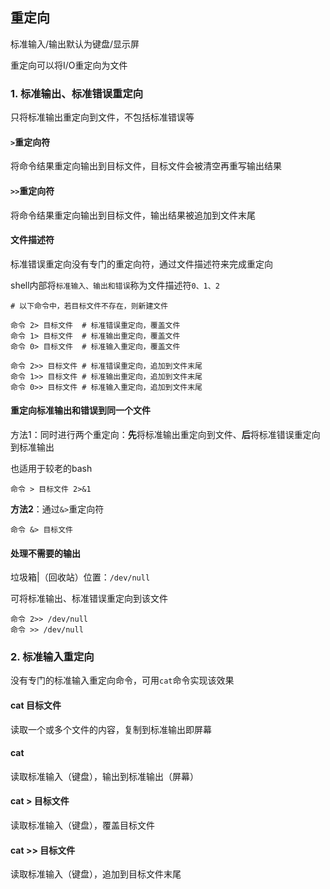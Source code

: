 ## 重定向

标准输入/输出默认为键盘/显示屏

重定向可以将I/O重定向为文件

### 1. 标准输出、标准错误重定向

只将标准输出重定向到文件，不包括标准错误等

####  `>`重定向符

将命令结果重定向输出到目标文件，目标文件会被清空再重写输出结果

#### `>>`重定向符

将命令结果重定向输出到目标文件，输出结果被追加到文件末尾

#### 文件描述符

标准错误重定向没有专门的重定向符，通过文件描述符来完成重定向

shell内部将`标准输入、输出和错误`称为文件描述符`0、1、2`

```shell
# 以下命令中，若目标文件不存在，则新建文件

命令 2> 目标文件	# 标准错误重定向，覆盖文件
命令 1> 目标文件	# 标准输出重定向，覆盖文件
命令 0> 目标文件	# 标准输入重定向，覆盖文件

命令 2>> 目标文件	# 标准错误重定向，追加到文件末尾
命令 1>> 目标文件	# 标准输出重定向，追加到文件末尾
命令 0>> 目标文件	# 标准输入重定向，追加到文件末尾
```

#### 重定向标准输出和错误到同一个文件

方法1：同时进行两个重定向：**先**将标准输出重定向到文件、**后**将标准错误重定向到标准输出

也适用于较老的bash

```shell
命令 > 目标文件 2>&1
```

**方法2**：通过`&>`重定向符

```shell
命令 &> 目标文件
```

#### 处理不需要的输出

垃圾箱|（回收站）位置：`/dev/null`

可将标准输出、标准错误重定向到该文件

```shell
命令 2>> /dev/null
命令 >> /dev/null
```

### 2.  标准输入重定向

没有专门的标准输入重定向命令，可用`cat`命令实现该效果

#### cat 目标文件

读取一个或多个文件的内容，复制到标准输出即屏幕

#### cat

读取标准输入（键盘），输出到标准输出（屏幕）

#### cat > 目标文件

读取标准输入（键盘），覆盖目标文件

#### cat >> 目标文件

读取标准输入（键盘），追加到目标文件末尾



